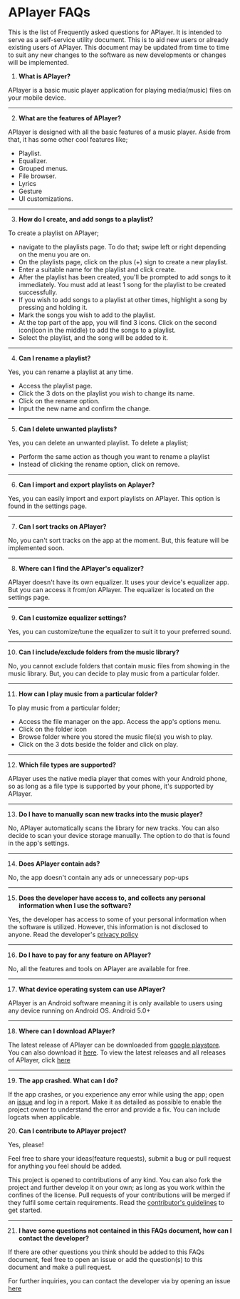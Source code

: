 # APlayer FAQs


This is the list of Frequently asked questions for APlayer. It is intended to serve as a self-service utility document. This is to aid new users or already existing users of APlayer. This document may be updated from time to time to suit any new changes to the software as new developments or changes will be implemented.


1. **What is APlayer?**

APlayer is a  basic music player application for playing media(music) files on your mobile device.

---

2. **What are the features of APlayer?**

APlayer is designed with all the basic features of a music player. Aside from that, it has some other cool features like; 

- Playlist.
- Equalizer.
- Grouped menus. 
- File browser.
- Lyrics
- Gesture 
- UI customizations.

---

3. **How do I create, and add songs to a playlist?**

To create a playlist on APlayer;

- navigate to the playlists page. To do that; swipe left or right depending on the menu you are on. 
- On the playlists page, click on the plus (+) sign to create a new playlist. 
- Enter a suitable name for the playlist and click create. 
- After the playlist has been created, you'll be prompted to add songs to it immediately. You must add at least 1 song for the playlist to be created successfully. 
- If you wish to add songs to a playlist at other times, highlight a song by pressing and holding it.
- Mark the songs you wish to add to the playlist.
- At the top part of the app, you will find 3 icons. Click on the second icon(icon in the middle) to add the songs to a playlist.
-  Select the playlist, and the song will be added to it. 

---

4. **Can I rename a playlist?**

Yes, you can rename a playlist at any time. 

- Access the playlist page.
- Click the 3 dots on the playlist you wish to change its name.
- Click on the rename option.
- Input the new name and confirm the change. 

---

5. **Can I delete unwanted playlists?**

Yes, you can delete an unwanted playlist. To delete a playlist;

- Perform the same action as though you want to rename a playlist
- Instead of clicking the rename option, click on remove. 

---

6. **Can I import and export playlists on Aplayer?**

Yes, you can easily import and export playlists on APlayer. This option is found in the settings page. 

---

7. **Can I sort tracks on APlayer?**

No, you can't sort tracks on the app at the moment. But, this feature will be implemented soon. 

---

8. **Where can I find the APlayer's equalizer?**

APlayer doesn't have its own equalizer. It uses your device's equalizer app. But you can access it from/on APlayer. The equalizer is located on the settings page. 

---

9. **Can I customize equalizer settings?**

Yes, you can customize/tune the equalizer to suit it to your preferred sound. 

---

10. **Can I include/exclude folders from the music library?** 

No, you cannot exclude folders that contain music files from showing in the music library. But, you can decide to play music from a particular folder. 

---

11. **How can I play music from a particular folder?**

To play music from a particular folder;

- Access the file manager on the app. Access the app's options menu.
- Click on the folder icon
- Browse folder where you stored the music file(s) you wish to play.
- Click on the 3 dots beside the folder and click on play. 

---


12. **Which file types are supported?**

APlayer uses the native media player that comes with your Android phone, so as long as a file type is supported by your phone, it's supported by APlayer.

---

13. **Do I have to manually scan new tracks into the music player?**

No, APlayer automatically scans the library for new tracks. You can also decide to scan your device storage manually. The option to do that is found in the app's settings.

---

14. **Does APlayer contain ads?**

No, the app doesn't contain any ads or unnecessary pop-ups

---

15. **Does the developer have access to, and collects any personal information when I use the software?**

Yes, the developer has access to some of your personal information when the software is utilized. However, this information is not disclosed to anyone. Read the developer's [privacy policy](https://github.com/rRemix/APlayer/blob/master/Privacy%20EN.md)

---

16. **Do I have to pay for any feature on APlayer?**

No, all the features and tools on APlayer are available for free.

---

17. **What device operating system can use APlayer?**

APlayer is an Android software meaning it is only available to users using any device running on Android OS. Android 5.0+

---

18.  **Where can I download APlayer?**

The latest release of APlayer can be downloaded from [google playstore](https://play.google.com/store/apps/details?id=remix.myplayer). You can also download it [here](https://www.coolapk.com/apk/remix.myplayer). To view the latest releases and all releases of APlayer, click [here](https://github.com/rRemix/APlayer/releases)

---

19. **The app crashed. What can I do?**

If the app crashes, or you experience any error while using the app; open an [issue](https://github.com/rRemix/APlayer/issues/new) and log in a report. Make it as detailed as possible to enable the project owner to understand the error and provide a fix. You can include logcats when applicable. 

20. **Can I contribute to APlayer project?**

Yes, please!

Feel free to share your ideas(feature requests), submit a bug or pull request for anything you feel should be added.

This project is opened to contributions of any kind. You can also fork the project and further develop it on your own; as long as you work within the confines of the license. Pull requests of your contributions will be merged if they fulfil some certain requirements. Read the [contributor's guidelines](https://github.com/rRemix/APlayer/blob/master/Contributing%20EN.md) to get started.

---

21. **I have some questions not contained in this FAQs document, how can I contact the developer?**

If there are other questions you think should be added to this FAQs document, feel free to open an issue or add the question(s) to this document and make a pull request.

For further inquiries, you can contact the developer via by opening an issue [here](https://github.com/rRemix/APlayer/issues/new) 

